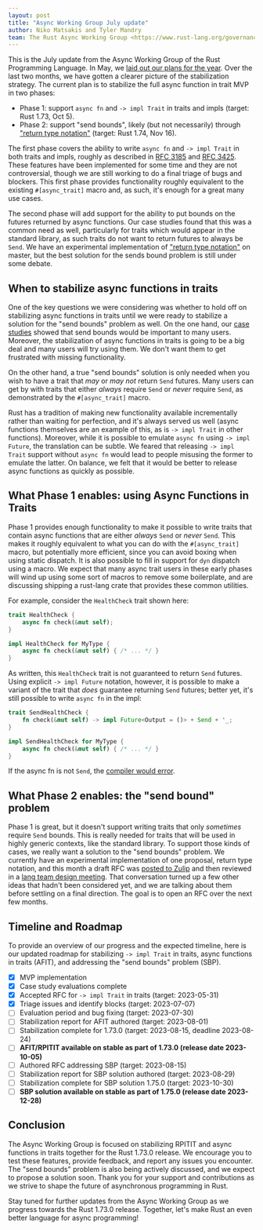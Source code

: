 ```yaml
---
layout: post
title: "Async Working Group July update"
author: Niko Matsakis and Tyler Mandry
team: The Rust Async Working Group <https://www.rust-lang.org/governance/wgs/wg-async>
---
```


This is the July update from the Async Working Group of the Rust Programming Language. In May, we [laid out our plans for the year][may]. Over the last two months, we have gotten a clearer picture of the stabilization strategy. The current plan is to stabilize the full async function in trait MVP in two phases:

[may]: https://blog.rust-lang.org/inside-rust/2023/05/03/stabilizing-async-fn-in-trait.html

* Phase 1: support `async fn` and `-> impl Trait` in traits and impls (target: Rust 1.73, Oct 5).
* Phase 2: support "send bounds", likely (but not necessarily) through ["return type notation"][rtn] (target: Rust 1.74, Nov 16).

[rtn]: https://blog.rust-lang.org/inside-rust/2023/05/03/stabilizing-async-fn-in-trait.html#mvp-part-2-send-bounds-and-associated-return-types

The first phase covers the ability to write `async fn` and `-> impl Trait` in both traits and impls, roughly as described in [RFC 3185] and [RFC 3425]. These features have been implemented for some time and they are not controversial, though we are still working to do a final triage of bugs and blockers. This first phase provides functionality roughly equivalent to the existing `#[async_trait]` macro and, as such, it's enough for a great many use cases.

[RFC 3185]: https://rust-lang.github.io/rfcs/3185-static-async-fn-in-trait.html
[RFC 3425]: https://github.com/rust-lang/rfcs/pull/3425

The second phase will add support for the ability to put bounds on the futures returned by async functions. Our case studies found that this was a common need as well, particularly for traits which would appear in the standard library, as such traits do not want to return futures to always be `Send`. We have an experimental implementation of ["return type notation"][rtn] on master, but the best solution for the sends bound problem is still under some debate. 

## When to stabilize async functions in traits

One of the key questions we were considering was whether to hold off on stabilizing async functions in traits until we were ready to stabilize a solution for the "send bounds" problem as well. On the one hand, our [case studies][cs] showed that send bounds would be important to many users. Moreover, the stabilization of async functions in traits is going to be a big deal and many users will try using them. We don't want them to get frustrated with missing functionality.

[cs]: https://github.com/rust-lang/async-fundamentals-initiative/tree/master/evaluation/case-studies

On the other hand, a true "send bounds" solution is only needed when you wish to have a trait that *may* or *may not* return `Send` futures. Many users can get by with traits that either *always* require `Send` or *never* require `Send`, as demonstrated by the `#[async_trait]` macro.

Rust has a tradition of making new functionality available incrementally rather than waiting for perfection, and it's always served us well (async functions themselves are an example of this, as is `-> impl Trait` in other functions). Moreover, while it is possible to emulate `async fn` using `-> impl Future`, the translation can be subtle. We feared that releasing `-> impl Trait` support without `async fn` would lead to people misusing the former to emulate the latter. On balance, we felt that it would be better to release async functions as quickly as possible.

## What Phase 1 enables: using Async Functions in Traits

Phase 1 provides enough functionality to make it possible to write traits that contain async functions that are either *always* `Send` or *never* `Send`. This makes it roughly equivalent to what you can do with the `#[async_trait]` macro, but potentially more efficient, since you can avoid boxing when using static dispatch. It is also possible to fill in support for `dyn` dispatch using a macro. We expect that many async trait users in these early phases will wind up using some sort of macros to remove some boilerplate, and are discussing shipping a rust-lang crate that provides these common utilities.

For example, consider the `HealthCheck` trait shown here:

```rust
trait HealthCheck {
    async fn check(&mut self);
}

impl HealthCheck for MyType {
    async fn check(&mut self) { /* ... */ }
}
```

As written, this `HealthCheck` trait is not guaranteed to return `Send` futures. Using explicit `-> impl Future` notation, however, it is possible to make a variant of the trait that *does* guarantee returning `Send` futures; better yet, it's still possible to write `async fn` in the impl:

```rust
trait SendHealthCheck {
    fn check(&mut self) -> impl Future<Output = ()> + Send + '_;
}

impl SendHealthCheck for MyType {
    async fn check(&mut self) { /* ... */ }
}
```

If the async fn is not `Send`, the [compiler would error](https://play.rust-lang.org/?version=nightly&mode=debug&edition=2021&gist=0948f287cd7fae0c8ddad3a586b698f4).

## What Phase 2 enables: the "send bound" problem

Phase 1 is great, but it doesn't support writing traits that only *sometimes* require `Send` bounds. This is really needed for traits that will be used in highly generic contexts, like the standard library. To support those kinds of cases, we really want a solution to the "send bounds" problem. We currently have an experimental implementation of one proposal, return type notation, and this month a draft RFC was [posted to Zulip](https://rust-lang.zulipchat.com/#narrow/stream/187312-wg-async/topic/associated.20return.20types.20draft.20RFC/near/356796689) and then reviewed in a [lang team design meeting](https://github.com/rust-lang/lang-team/blob/master/design-meeting-minutes/2023-05-24-return-type-notation.md). That conversation turned up a few other ideas that hadn't been considered yet, and we are talking about them before settling on a final direction. The goal is to open an RFC over the next few months.

## Timeline and Roadmap

To provide an overview of our progress and the expected timeline, here is our updated roadmap for stabilizing `-> impl Trait` in traits, async functions in traits (AFIT), and addressing the "send bounds" problem (SBP).

- [x] MVP implementation
- [x] Case study evaluations complete
- [x] Accepted RFC for `-> impl Trait` in traits (target: 2023-05-31)
- [x] Triage issues and identify blocks (target: 2023-07-07)
- [ ] Evaluation period and bug fixing (target: 2023-07-30)
- [ ] Stabilization report for AFIT authored (target: 2023-08-01)
- [ ] Stabilization complete for 1.73.0 (target: 2023-08-15, deadline 2023-08-24)
- [ ] **AFIT/RPITIT available on stable as part of 1.73.0 (release date 2023-10-05)**
- [ ] Authored RFC addressing SBP (target: 2023-08-15)
- [ ] Stabilization report for SBP solution authored (target: 2023-08-29)
- [ ] Stabilization complete for SBP solution 1.75.0 (target: 2023-10-30)
- [ ] **SBP solution available on stable as part of 1.75.0 (release date 2023-12-28)**

## Conclusion

The Async Working Group is focused on stabilizing RPITIT and async functions in traits together for the Rust 1.73.0 release. We encourage you to test these features, provide feedback, and report any issues you encounter. The "send bounds" problem is also being actively discussed, and we expect to propose a solution soon. Thank you for your support and contributions as we strive to shape the future of asynchronous programming in Rust.

Stay tuned for further updates from the Async Working Group as we progress towards the Rust 1.73.0 release. Together, let's make Rust an even better language for async programming!

